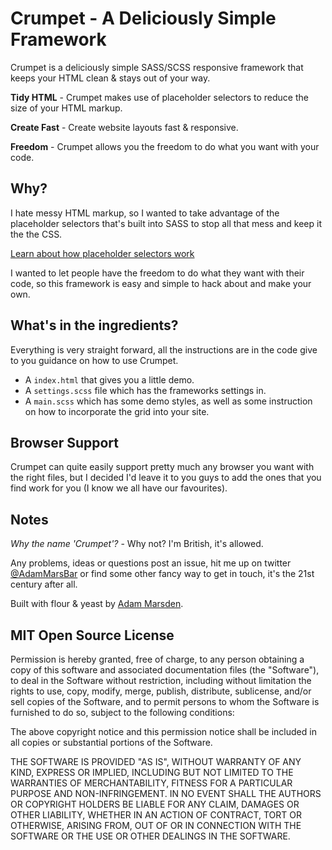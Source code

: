 # Crumpet - A Deliciously Simple Framework
Crumpet is a deliciously simple SASS/SCSS responsive framework that keeps your HTML clean & stays out of your way.

**Tidy HTML** - Crumpet makes use of placeholder selectors to reduce the size of your HTML markup.

**Create Fast** - Create website layouts fast & responsive.

**Freedom** - Crumpet allows you the freedom to do what you want with your code.

## Why?

I hate messy HTML markup, so I wanted to take advantage of the placeholder selectors that's built into SASS to stop all that mess and keep it the the CSS.

[Learn about how placeholder selectors work](http://thesassway.com/intermediate/understanding-placeholder-selectors)

I wanted to let people have the freedom to do what they want with their code, so this framework is easy and simple to hack about and make your own.

## What's in the ingredients?

Everything is very straight forward, all the instructions are in the code give to you guidance on how to use Crumpet.

* A `index.html` that gives you a little demo.
* A `settings.scss` file which has the frameworks settings in.
* A `main.scss` which has some demo styles, as well as some instruction on how to incorporate the grid into your site.

## Browser Support

Crumpet can quite easily support pretty much any browser you want with the right files, but I decided I'd leave it to you guys to add the ones that you find work for you (I know we all have our favourites).

## Notes

*Why the name 'Crumpet'?* - Why not? I'm British, it's allowed.

Any problems, ideas or questions post an issue, hit me up on twitter [@AdamMarsBar](https://twitter.com/AdamMarsBar) or find some other fancy way to get in touch, it's the 21st century after all.

Built with flour & yeast by [Adam Marsden](http://adam-marsden.co.uk).

## MIT Open Source License

Permission is hereby granted, free of charge, to any person obtaining a copy of this software and associated documentation files (the "Software"), to deal in the Software without restriction, including without limitation the rights to use, copy, modify, merge, publish, distribute, sublicense, and/or sell copies of the Software, and to permit persons to whom the Software is furnished to do so, subject to the following conditions:

The above copyright notice and this permission notice shall be included in all copies or substantial portions of the Software.

THE SOFTWARE IS PROVIDED "AS IS", WITHOUT WARRANTY OF ANY KIND, EXPRESS OR IMPLIED, INCLUDING BUT NOT LIMITED TO THE WARRANTIES OF MERCHANTABILITY, FITNESS FOR A PARTICULAR PURPOSE AND NON-INFRINGEMENT. IN NO EVENT SHALL THE AUTHORS OR COPYRIGHT HOLDERS BE LIABLE FOR ANY CLAIM, DAMAGES OR OTHER LIABILITY, WHETHER IN AN ACTION OF CONTRACT, TORT OR OTHERWISE, ARISING FROM, OUT OF OR IN CONNECTION WITH THE SOFTWARE OR THE USE OR OTHER DEALINGS IN THE SOFTWARE.